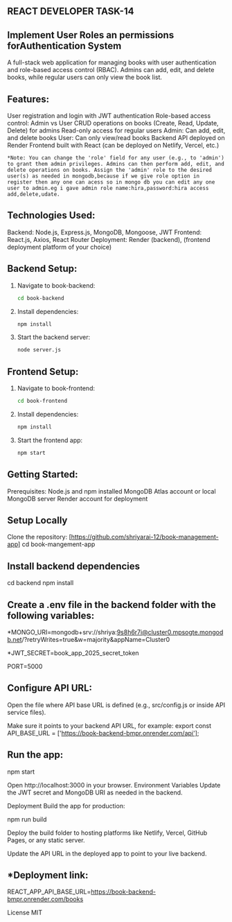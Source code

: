 ##  REACT DEVELOPER TASK-14
## Implement User Roles an permissions forAuthentication System

A full-stack web application for managing books with user authentication and role-based access control (RBAC).
Admins can add, edit, and delete books, while regular users can only view the book list.

 ## Features:
User registration and login with JWT authentication
Role-based access control: Admin vs User
CRUD operations on books (Create, Read, Update, Delete) for admins
Read-only access for regular users
Admin: Can add, edit, and delete books
User: Can only view/read books
Backend API deployed on Render
Frontend built with React (can be deployed on Netlify, Vercel, etc.)

    *Note: You can change the 'role' field for any user (e.g., to 'admin') to grant them admin privileges. Admins can then perform add, edit, and delete operations on books. Assign the 'admin' role to the desired user(s) as needed in mongodb,because if we give role option in register then any one can acess so in mongo db you can edit any one user to admin.eg i gave admin role name:hira,password:hira access add,delete,udate.

## Technologies Used:
   Backend: Node.js, Express.js, MongoDB, Mongoose, JWT
   Frontend: React.js, Axios, React Router
   Deployment: Render (backend), (frontend deployment platform of your choice)

 ## Backend Setup:
1. Navigate to book-backend:
   ```sh
   cd book-backend
   ```
2. Install dependencies:
   ```sh
   npm install
   ```
3. Start the backend server:
   ```sh
   node server.js
   ```

 ## Frontend Setup:
1. Navigate to book-frontend:
   ```sh
   cd book-frontend
   ```
2. Install dependencies:
   ```sh
   npm install
   ```

3. Start the frontend app:
   ```sh
   npm start
   ```
## Getting Started:
Prerequisites:
Node.js and npm installed
MongoDB Atlas account or local MongoDB server
Render account for deployment

## Setup Locally
Clone the repository:
[https://github.com/shriyarai-12/book-management-app]
cd book-mangement-app

## Install backend dependencies
cd backend
npm install

## Create a .env file in the backend folder with the following variables:

*MONGO_URI=mongodb+srv://shriya:9s8h6r7i@cluster0.mpsogte.mongodb.net/?retryWrites=true&w=majority&appName=Cluster0

*JWT_SECRET=book_app_2025_secret_token

PORT=5000

## Configure API URL:

Open the file where API base URL is defined (e.g., src/config.js or inside API service files).

Make sure it points to your backend API URL, for example:
export const API_BASE_URL = ['https://book-backend-bmpr.onrender.com/api'];

## Run the app:
npm start

Open http://localhost:3000 in your browser.
 Environment Variables
 Update the JWT secret and MongoDB URI as needed in the backend.

Deployment
Build the app for production:

npm run build

Deploy the build folder to hosting platforms like Netlify, Vercel, GitHub Pages, or any static server.

Update the API URL in the deployed app to point to your live backend.


## *Deployment link:
REACT_APP_API_BASE_URL=https://book-backend-bmpr.onrender.com/books

License
MIT

